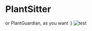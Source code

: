 # PlantSitter
or PlantGuardian, as you want :)
![test](https://github.com/user-attachments/assets/12e2d1ef-4343-4ead-bee5-111c57ada1f2)
